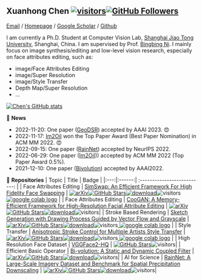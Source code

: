 ## Xuanhong Chen [![visitors](https://visitor-badge.glitch.me/badge?page_id=neuralchen)](https://github.com/neuralchen)[![GitHub Followers](https://img.shields.io/github/followers/neuralchen?style=social)](https://github.com/neuralchen)

[Email](mailto:chenxuanhongzju@gmail.com?subject=[GitHub]%20Source%20Han%20Sans) /
[Homepage](https://github.com/neuralchen) /
[Google Scholar](https://scholar.google.com/citations?user=UuCqlfEAAAAJ&hl=en) /
[Github](https://github.com/neuralchen)

I am currently a Ph.D. Student at Computer Vision Lab, [Shanghai Jiao Tong University](https://en.sjtu.edu.cn/), Shanghai, China. I am supervised by Prof. [Bingbing Ni](https://scholar.google.com.sg/citations?user=eUbmKwYAAAAJ&hl=en). I mainly focus on image synthesis/editing and low-level vision research, especially on face attributes editing, such as:
- image/Face Attributes Editing
- image/Super Resolution
- image/Style Transfer
- Depth Map/Super Resolution
- ...

[![Chen's GitHub stats](https://github-readme-stats.vercel.app/api?username=neuralchen)](https://github.com/neuralchen/github-readme-stats)

:rocket:  **News**

- 2022-11-20: One paper ([GeoDSR](https://github.com/nana01219/GeoDSR)) accepted by AAAI 2023. :heart_eyes:
- 2022-11-17: [Im2Oil](https://github.com/TZYSJTU/Im2Oil) won the Top Paper Award (Best Paper Nomination) in ACM MM 2022. :heart_eyes:
- 2022-09-15: One paper ([RainNet](https://github.com/neuralchen/RainNet)) accepted by NeurIPS 2022.
- 2022-06-29: One paper ([Im2Oil](https://github.com/TZYSJTU/Im2Oil))) accepted by ACM MM 2022 (Top Paper Award 0.5%).
- 2021-12-10: One paper ([Bivolution](https://github.com/neuralchen/Bivolution)) accepted by AAAI2022.


🌱 **Repositories**
|   Topic   |     Title     |    Badge  |
|:---:|:------:|             :--------------------------:                     |
|  Face Attributes Editing   |   [SimSwap: An Efficient Framework For High Fidelity Face Swapping](https://github.com/neuralchen/SimSwap)   |   [![arXiv](https://img.shields.io/badge/arXiv-Paper-<COLOR>.svg)](https://arxiv.org/pdf/2106.06340v1.pdf)[![GitHub Stars](https://img.shields.io/github/stars/neuralchen/SimSwap?style=social)](https://github.com/neuralchen/SimSwap)[![download](https://img.shields.io/github/downloads/neuralchen/SimSwap/total.svg)](https://github.com/neuralchen/SimSwap/releases)![visitors](https://visitor-badge.glitch.me/badge?page_id=neuralchen/SimSwap)[ <a href="https://colab.research.google.com/github/neuralchen/SimSwap/blob/main/SimSwap%20colab.ipynb"><img src="https://colab.research.google.com/assets/colab-badge.svg" alt="google colab logo"></a>](https://colab.research.google.com/github/neuralchen/SimSwap/blob/main/SimSwap%20colab.ipynb)   |
|  Face Attributes Editing   |   [CooGAN: A Memory-Efficient Framework for High-Resolution Facial Attribute Editing](https://github.com/neuralchen/CooGAN)   |   [![arXiv](https://img.shields.io/badge/arXiv-Paper-<COLOR>.svg)](https://arxiv.org/pdf/2011.01563.pdf)[![GitHub Stars](https://img.shields.io/github/stars/neuralchen/CooGAN?style=social)](https://github.com/neuralchen/CooGAN)[![download](https://img.shields.io/github/downloads/neuralchen/CooGAN/total.svg)](https://github.com/neuralchen/CooGAN/releases)![visitors](https://visitor-badge.glitch.me/badge?page_id=neuralchen/CooGAN)|
|  Stroke Based Rendering   |   [Sketch Generation with Drawing Process Guided by Vector Flow and Grayscale](https://github.com/TZYSJTU/Sketch-Generation-with-Drawing-Process-Guided-by-Vector-Flow-and-Grayscale)   |   [![arXiv](https://img.shields.io/badge/arXiv-Paper-<COLOR>.svg)](https://arxiv.org/abs/2012.09004)[![GitHub Stars](https://img.shields.io/github/stars/TZYSJTU/Sketch-Generation-with-Drawing-Process-Guided-by-Vector-Flow-and-Grayscale?style=social)](https://github.com/TZYSJTU/Sketch-Generation-with-Drawing-Process-Guided-by-Vector-Flow-and-Grayscale)[![download](https://img.shields.io/github/downloads/TZYSJTU/Sketch-Generation-with-Drawing-Process-Guided-by-Vector-Flow-and-Grayscale/total.svg)](https://github.com/TZYSJTU/Sketch-Generation-with-Drawing-Process-Guided-by-Vector-Flow-and-Grayscale/releases)![visitors](https://visitor-badge.glitch.me/badge?page_id=TZYSJTU/Sketch-Generation-with-Drawing-Process-Guided-by-Vector-Flow-and-Grayscale)[ <a href="https://colab.research.google.com/drive/1TCKZg3FxJepnmcZE7Xjef6_BHmvzdmbb?usp=sharing"><img src="https://colab.research.google.com/assets/colab-badge.svg" alt="google colab logo"></a>](https://colab.research.google.com/drive/1TCKZg3FxJepnmcZE7Xjef6_BHmvzdmbb?usp=sharing)   |
|  Style Transfer   |   [Anisotropic Stroke Control for Multiple Artists Style Transfer](https://github.com/neuralchen/ASMAGAN)   |   [![arXiv](https://img.shields.io/badge/arXiv-Paper-<COLOR>.svg)](https://arxiv.org/pdf/2010.08175)[![GitHub Stars](https://img.shields.io/github/stars/neuralchen/ASMAGAN?style=social)](https://github.com/neuralchen/ASMAGAN)[![download](https://img.shields.io/github/downloads/neuralchen/ASMAGAN/total.svg)](https://github.com/neuralchen/ASMAGAN/releases)![visitors](https://visitor-badge.glitch.me/badge?page_id=neuralchen/ASMAGAN)[ <a href="https://colab.research.google.com/drive/1TCKZg3FxJepnmcZE7Xjef6_BHmvzdmbb?usp=sharing"><img src="https://colab.research.google.com/assets/colab-badge.svg" alt="google colab logo"></a>](https://colab.research.google.com/drive/1TCKZg3FxJepnmcZE7Xjef6_BHmvzdmbb?usp=sharing)   |
|  High Resolution Face Dataset   |   [VGGFace2-HQ](https://github.com/NNNNAI/VGGFace2-HQ)   |   [![GitHub Stars](https://img.shields.io/github/stars/NNNNAI/VGGFace2-HQ?style=social)](https://github.com/NNNNAI/VGGFace2-HQ)![visitors](https://visitor-badge.glitch.me/badge?page_id=NNNNAI/VGGFace2-HQ)|
|  Efficient Basic Operator   |   [Bi-volution: A Static and Dynamic Coupled Filter](https://github.com/neuralchen/Bivolution)   |   [![arXiv](https://img.shields.io/badge/arXiv-Paper-<COLOR>.svg)]( )[![GitHub Stars](https://img.shields.io/github/stars/neuralchen/Bivolution?style=social)](https://github.com/neuralchen/Bivolution)[![download](https://img.shields.io/github/downloads/neuralchen/Bivolution/total.svg)](https://github.com/neuralchen/Bivolution/releases)![visitors](https://visitor-badge.glitch.me/badge?page_id=neuralchen/Bivolution)|
|  AI for Science   |   [RainNet: A Large-Scale Imagery Dataset and Benchmark for Spatial Precipitation Downscaling](https://github.com/neuralchen/RainNet)   |   [![arXiv](https://img.shields.io/badge/arXiv-Paper-<COLOR>.svg)](https://arxiv.org/abs/2012.09700)[![GitHub Stars](https://img.shields.io/github/stars/neuralchen/RainNet?style=social)](https://github.com/neuralchen/RainNet)[![download](https://img.shields.io/github/downloads/neuralchen/RainNet/total.svg)](https://github.com/neuralchen/RainNet/releases)![visitors](https://visitor-badge.glitch.me/badge?page_id=neuralchen/RainNet)|
